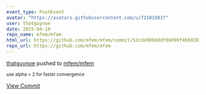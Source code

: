 ```yaml
---
event_type: PushEvent
avatar: "https://avatars.githubusercontent.com/u/72101983?"
user: thatguynoe
date: 2025-04-10
repo_name: mfem/mfem
html_url: https://github.com/mfem/mfem/commit/52cde90b68df88d99f4b6920155de363ccb89b15
repo_url: https://github.com/mfem/mfem
---
```


<a href='https://github.com/thatguynoe' target='_blank'>thatguynoe</a> pushed to <a href='https://github.com/mfem/mfem' target='_blank'>mfem/mfem</a>

<small>use alpha = 2 for faster convergence</small>

<a href='https://github.com/mfem/mfem/commit/52cde90b68df88d99f4b6920155de363ccb89b15' target='_blank'>View Commit</a>